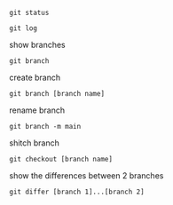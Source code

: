 ```
git status
```

```
git log
```

show branches
```
git branch
```

create branch
```
git branch [branch name]
```
rename branch
```
git branch -m main
```

shitch branch
```
git checkout [branch name]
```

show the differences between 2 branches
```
git differ [branch 1]...[branch 2]
```

